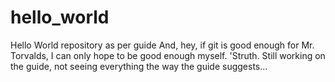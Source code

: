 # hello_world
Hello World repository as per guide
And, hey, if git is good enough for Mr. Torvalds, I can only hope to be good enough myself. 'Struth.
Still working on the guide, not seeing everything the way the guide suggests...
